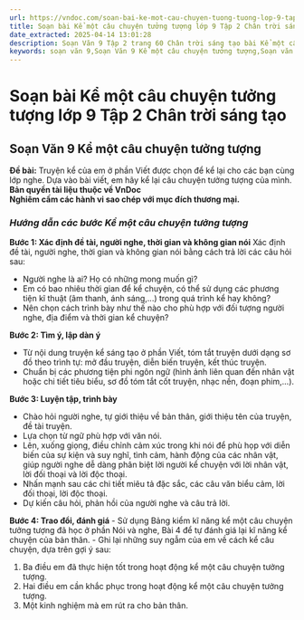 ```yaml
---
url: https://vndoc.com/soan-bai-ke-mot-cau-chuyen-tuong-tuong-lop-9-tap-2-chan-troi-sang-tao-322154
title: Soạn bài Kể một câu chuyện tưởng tượng lớp 9 Tập 2 Chân trời sáng tạo - VnDoc.com
date_extracted: 2025-04-14 13:01:28
description: Soạn Văn 9 Tập 2 trang 60 Chân trời sáng tạo bài Kể một câu chuyện tưởng tượng gồm phần trả lời chi tiết, đầy đủ, bám sát các câu hỏi, yêu cầu trong SGK (chỉ có trên VnDoc). Mời các bạn tham khảo.
keywords: soạn văn 9,Soạn Văn 9 Kể một câu chuyện tưởng tượng,Soạn văn 9 Tập 2 trang 60 Chân trời sáng tạo,Kể một câu chuyện tưởng tượng lớp 9 Chân trời sáng tạo,Kể một câu chuyện tưởng tượng trang 60 lớp 9,Soạn Văn 9 Kể một câu chuyện tưởng tượng Chân trời sáng tạo,văn 9,ngữ văn 9,soạn văn 9 chân trời sáng tạo,soạn văn 9 tập 2,giải văn 9,soạn ngữ văn 9,giải ngữ văn 9,giải sgk ngữ văn 9
---
```


# Soạn bài Kể một câu chuyện tưởng tượng lớp 9 Tập 2 Chân trời sáng tạo
## **Soạn Văn 9 Kể một câu chuyện tưởng tượng**
**Đề bài:** Truyện kể của em ở phần Viết được chọn để kể lại cho các bạn cùng lớp nghe. Dựa vào bài viết, em hãy kể lại câu chuyện tưởng tượng của mình.
**Bản quyền tài liệu thuộc về VnDoc**  
**Nghiêm cấm các hành vi sao chép với mục đích thương mại.**
### _Hướng dẫn các bước Kể một câu chuyện tưởng tượng_
**Bước 1: Xác định đề tài, người nghe, thời gian và không gian nói**
Xác định đề tài, người nghe, thời gian và không gian nói bằng cách trả lời các câu hỏi sau:
  * Người nghe là ai? Họ có những mong muốn gì?
  * Em có bao nhiêu thời gian để kể chuyện, có thể sử dụng các phương tiện kĩ thuật \(âm thanh, ánh sáng,...\) trong quá trình kể hay không?
  * Nên chọn cách trình bày như thế nào cho phù hợp với đối tượng người nghe, địa điểm và thời gian kể chuyện?

**Bước 2: Tìm ý, lập dàn ý**
  * Từ nội dung truyện kể sáng tạo ở phần Viết, tóm tắt truyện dưới dạng sơ đồ theo trình tự: mở đầu truyện, diễn biến truyện, kết thúc truyện.
  * Chuẩn bị các phương tiện phi ngôn ngữ \(hình ảnh liên quan đến nhân vật hoặc chi tiết tiêu biểu, sơ đồ tóm tắt cốt truyện, nhạc nền, đoạn phim,...\).

**Bước 3: Luyện tập, trình bày**
  * Chào hỏi người nghe, tự giới thiệu về bản thân, giới thiệu tên của truyện, đề tài truyện.
  * Lựa chọn từ ngữ phù hợp với văn nói.
  * Lên, xuống giọng, điều chỉnh cảm xúc trong khi nói để phù họp với diễn biến của sự kiện và suy nghĩ, tình cảm, hành động của các nhân vật, giúp người nghe dễ dàng phân biệt lời người kể chuyện với lời nhân vật, lời đối thoại và lời độc thoại.
  * Nhấn mạnh sau các chi tiết miêu tả đặc sắc, các câu văn biểu cảm, lời đối thoại, lời độc thoại.
  * Dự kiến câu hỏi, phản hồi của người nghe và câu trả lời.

**Bước 4: Trao đổi, đánh giá**
\- Sử dụng Bảng kiểm kĩ năng kể một câu chuyện tưởng tượng đã học ở phần Nói và nghe, Bài 4 để tự đánh giá lại kĩ năng kể chuyện của bản thân.
\- Ghi lại những suy ngẫm của em về cách kể câu chuyện, dựa trên gợi ý sau:
  1. Ba điều em đã thực hiện tốt trong hoạt động kể một câu chuyện tưởng tượng.
  2. Hai điều em cần khắc phục trong hoạt động kể một câu chuyện tưởng tượng.
  3. Một kinh nghiệm mà em rút ra cho bản thân.


